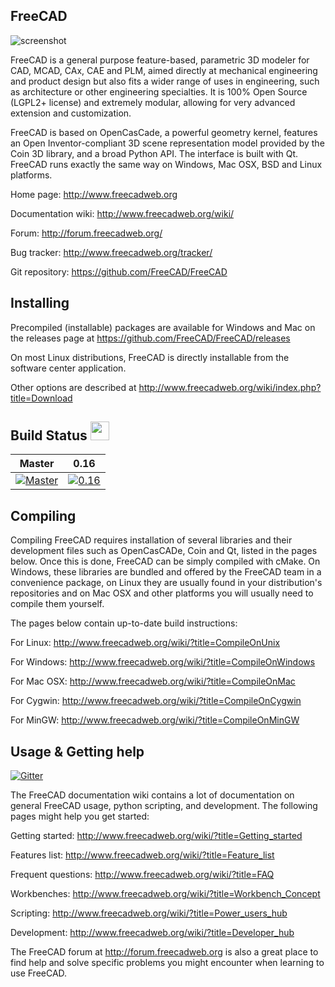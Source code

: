 FreeCAD
-------

![screenshot](http://www.freecadweb.org/wiki/images/thumb/7/72/Freecad016_screenshot1.jpg/800px-Freecad016_screenshot1.jpg)

FreeCAD is a general purpose feature-based, parametric 3D modeler for 
CAD, MCAD, CAx, CAE and PLM, aimed directly at mechanical engineering 
and product design but also fits a wider range of uses in engineering, 
such as architecture or other engineering specialties. It is 100% Open 
Source (LGPL2+ license) and extremely modular, allowing for very 
advanced extension and customization.

FreeCAD is based on OpenCasCade, a powerful geometry kernel, features an 
Open Inventor-compliant 3D scene representation model provided by the 
Coin 3D library, and a broad Python API. The interface is built with Qt. 
FreeCAD runs exactly the same way on Windows, Mac OSX, BSD and Linux 
platforms.

Home page:          http://www.freecadweb.org

Documentation wiki: http://www.freecadweb.org/wiki/

Forum:              http://forum.freecadweb.org/

Bug tracker:        http://www.freecadweb.org/tracker/

Git repository:     https://github.com/FreeCAD/FreeCAD

Installing
----------

Precompiled (installable) packages are available for Windows and Mac on the
releases page at https://github.com/FreeCAD/FreeCAD/releases

On most Linux distributions, FreeCAD is directly installable from the 
software center application.

Other options are described at http://www.freecadweb.org/wiki/index.php?title=Download

Build Status <img src="https://cdn.travis-ci.org/images/travis-mascot-150-3791701416eeee8479e23fe4bb7edf4f.png" height="30"/>
------------

| Master | 0.16 |
|:------:|:----:|
|[![Master][freecad-master-status]][travis-branches]|[![0.16][freecad-0.16-status]][travis-branches]|

[freecad-0.16-status]: https://travis-ci.org/FreeCAD/FreeCAD.svg?branch=0.16
[freecad-master-status]: https://travis-ci.org/FreeCAD/FreeCAD.svg?branch=master
[travis-branches]: https://travis-ci.org/FreeCAD/FreeCAD/branches
[travis-builds]: https://travis-ci.org/FreeCAD/FreeCAD/builds

Compiling
---------

Compiling FreeCAD requires installation of several libraries and their 
development files such as OpenCasCADe, Coin and Qt, listed in the 
pages below. Once this is done, FreeCAD can be simply compiled with 
cMake. On Windows, these libraries are bundled and offered by the 
FreeCAD team in a convenience package, on Linux they are usually found 
in your distribution's repositories and on Mac OSX and other platforms 
you will usually need to compile them yourself.

The pages below contain up-to-date build instructions:

For Linux:   http://www.freecadweb.org/wiki/?title=CompileOnUnix

For Windows: http://www.freecadweb.org/wiki/?title=CompileOnWindows

For Mac OSX: http://www.freecadweb.org/wiki/?title=CompileOnMac

For Cygwin:  http://www.freecadweb.org/wiki/?title=CompileOnCygwin

For MinGW:   http://www.freecadweb.org/wiki/?title=CompileOnMinGW

Usage & Getting help
--------------------

[![Gitter](https://img.shields.io/gitter/room/freecad/freecad.svg)](https://gitter.im/freecad/freecad?utm_source=badge&utm_medium=badge&utm_campaign=pr-badge&utm_content=badge)

The FreeCAD documentation wiki contains a lot of documentation on 
general FreeCAD usage, python scripting, and development. The following
pages might help you get started:

Getting started:    http://www.freecadweb.org/wiki/?title=Getting_started

Features list:      http://www.freecadweb.org/wiki/?title=Feature_list

Frequent questions: http://www.freecadweb.org/wiki/?title=FAQ

Workbenches:        http://www.freecadweb.org/wiki/?title=Workbench_Concept

Scripting:          http://www.freecadweb.org/wiki/?title=Power_users_hub

Development:        http://www.freecadweb.org/wiki/?title=Developer_hub

The FreeCAD forum at http://forum.freecadweb.org is also a great place
to find help and solve specific problems you might encounter when
learning to use FreeCAD.
